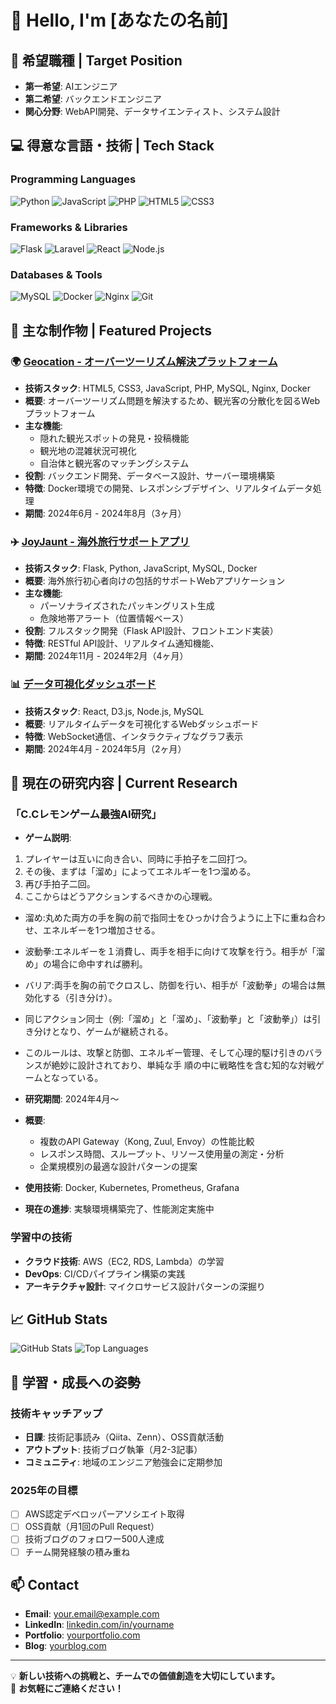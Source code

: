 # 👋 Hello, I'm [あなたの名前]

## 🎯 希望職種 | Target Position
- **第一希望**: AIエンジニア
- **第二希望**: バックエンドエンジニア
- **関心分野**: WebAPI開発、データサイエンティスト、システム設計

## 💻 得意な言語・技術 | Tech Stack
### Programming Languages
![Python](https://img.shields.io/badge/-Python-3776AB?style=flat&logo=python&logoColor=white)
![JavaScript](https://img.shields.io/badge/-JavaScript-F7DF1E?style=flat&logo=javascript&logoColor=black)
![PHP](https://img.shields.io/badge/-PHP-777BB4?style=flat&logo=php&logoColor=white)
![HTML5](https://img.shields.io/badge/-HTML5-E34F26?style=flat&logo=html5&logoColor=white)
![CSS3](https://img.shields.io/badge/-CSS3-1572B6?style=flat&logo=css3&logoColor=white)

### Frameworks & Libraries
![Flask](https://img.shields.io/badge/-Flask-000000?style=flat&logo=flask&logoColor=white)
![Laravel](https://img.shields.io/badge/-Laravel-FF2D20?style=flat&logo=laravel&logoColor=white)
![React](https://img.shields.io/badge/-React-61DAFB?style=flat&logo=react&logoColor=black)
![Node.js](https://img.shields.io/badge/-Node.js-339933?style=flat&logo=node.js&logoColor=white)

### Databases & Tools
![MySQL](https://img.shields.io/badge/-MySQL-4479A1?style=flat&logo=mysql&logoColor=white)
![Docker](https://img.shields.io/badge/-Docker-2496ED?style=flat&logo=docker&logoColor=white)
![Nginx](https://img.shields.io/badge/-Nginx-009639?style=flat&logo=nginx&logoColor=white)
![Git](https://img.shields.io/badge/-Git-F05032?style=flat&logo=git&logoColor=white)

## 🚀 主な制作物 | Featured Projects

### 🌍 [Geocation - オーバーツーリズム解決プラットフォーム](https://github.com/username/geocation)
- **技術スタック**: HTML5, CSS3, JavaScript, PHP, MySQL, Nginx, Docker
- **概要**: オーバーツーリズム問題を解決するため、観光客の分散化を図るWebプラットフォーム
- **主な機能**: 
  - 隠れた観光スポットの発見・投稿機能
  - 観光地の混雑状況可視化
  - 自治体と観光客のマッチングシステム
- **役割**: バックエンド開発、データベース設計、サーバー環境構築
- **特徴**: Docker環境での開発、レスポンシブデザイン、リアルタイムデータ処理
- **期間**: 2024年6月 - 2024年8月（3ヶ月）

### ✈️ [JoyJaunt - 海外旅行サポートアプリ](https://github.com/TT0144/joyjaunt)
- **技術スタック**: Flask, Python, JavaScript, MySQL, Docker
- **概要**: 海外旅行初心者向けの包括的サポートWebアプリケーション
- **主な機能**:
  - パーソナライズされたパッキングリスト生成
  - 危険地帯アラート（位置情報ベース）
- **役割**: フルスタック開発（Flask API設計、フロントエンド実装）
- **特徴**: RESTful API設計、リアルタイム通知機能、
- **期間**: 2024年11月 - 2024年2月（4ヶ月）

### 📊 [データ可視化ダッシュボード](https://github.com/TT0144/data-dashboard)
- **技術スタック**: React, D3.js, Node.js, MySQL
- **概要**: リアルタイムデータを可視化するWebダッシュボード
- **特徴**: WebSocket通信、インタラクティブなグラフ表示
- **期間**: 2024年4月 - 2024年5月（2ヶ月）

## 🔬 現在の研究内容 | Current Research

### 「C.Cレモンゲーム最強AI研究」
- **ゲーム説明**:
1. プレイヤーは互いに向き合い、同時に手拍子を二回打つ。
2. その後、まずは「溜め」によってエネルギーを1つ溜める。
3. 再び手拍子二回。
4. ここからはどうアクションするべきかの心理戦。
- 溜め:丸めた両方の手を胸の前で指同士をひっかけ合うように上下に重ね合わせ、エネルギーを1つ増加させる。 
- 波動拳:エネルギーを１消費し、両手を相手に向けて攻撃を行う。相手が「溜め」の場合に命中すれば勝利。 
- バリア:両手を胸の前でクロスし、防御を行い、相手が「波動拳」の場合は無効化する（引き分け）。 
- 同じアクション同士（例:「溜め」と「溜め」、「波動拳」と「波動拳」）は引き分けとなり、ゲームが継続される。 
- このルールは、攻撃と防御、エネルギー管理、そして心理的駆け引きのバランスが絶妙に設計されており、単純な手
順の中に戦略性を含む知的な対戦ゲームとなっている。

- **研究期間**: 2024年4月～
- **概要**: 
  - 複数のAPI Gateway（Kong, Zuul, Envoy）の性能比較
  - レスポンス時間、スループット、リソース使用量の測定・分析
  - 企業規模別の最適な設計パターンの提案
- **使用技術**: Docker, Kubernetes, Prometheus, Grafana
- **現在の進捗**: 実験環境構築完了、性能測定実施中

### 学習中の技術
- **クラウド技術**: AWS（EC2, RDS, Lambda）の学習
- **DevOps**: CI/CDパイプライン構築の実践
- **アーキテクチャ設計**: マイクロサービス設計パターンの深掘り

## 📈 GitHub Stats
![GitHub Stats](https://github-readme-stats.vercel.app/api?username=[your-username]&show_icons=true&theme=radical)
![Top Languages](https://github-readme-stats.vercel.app/api/top-langs/?username=[your-username]&layout=compact&theme=radical)

## 🌱 学習・成長への姿勢

### 技術キャッチアップ
- **日課**: 技術記事読み（Qiita、Zenn）、OSS貢献活動
- **アウトプット**: 技術ブログ執筆（月2-3記事）
- **コミュニティ**: 地域のエンジニア勉強会に定期参加

### 2025年の目標
- [ ] AWS認定デベロッパーアソシエイト取得
- [ ] OSS貢献（月1回のPull Request）
- [ ] 技術ブログのフォロワー500人達成
- [ ] チーム開発経験の積み重ね

## 📫 Contact
- **Email**: your.email@example.com
- **LinkedIn**: [linkedin.com/in/yourname](https://linkedin.com/in/yourname)
- **Portfolio**: [yourportfolio.com](https://yourportfolio.com)
- **Blog**: [yourblog.com](https://yourblog.com)

---

💡 **新しい技術への挑戦と、チームでの価値創造を大切にしています。**  
🤝 **お気軽にご連絡ください！**
